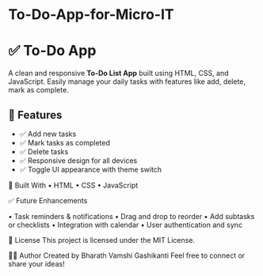 # To-Do-App-for-Micro-IT
# ✅ To-Do App

A clean and responsive **To-Do List App** built using HTML, CSS, and JavaScript. Easily manage your daily tasks with features like add, delete, mark as complete.

## 🌟 Features

- ✅ Add new tasks
- ✅ Mark tasks as completed
- ✅ Delete tasks
- ✅ Responsive design for all devices
- ✅ Toggle UI appearance with theme switch

🔧 Built With
  • HTML
  • CSS
  • JavaScript
  
✅ Future Enhancements
  
  • Task reminders & notifications
  • Drag and drop to reorder
  • Add subtasks or checklists
  • Integration with calendar
  • User authentication and sync

📄 License
This project is licensed under the MIT License.

🙋‍♂️ Author
Created by Bharath Vamshi Gashikanti
Feel free to connect or share your ideas!

